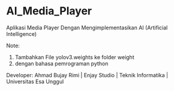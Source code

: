 # AI_Media_Player
Aplikasi Media Player Dengan Mengimplementasikan AI (Artificial Intelligence)

Note:
1. Tambahkan File yolov3.weights ke folder weight
2. dengan bahasa pemrograman python

Developer: Ahmad Bujay Rimi | Enjay Studio
| Teknik Informatika | Universitas Esa Unggul
